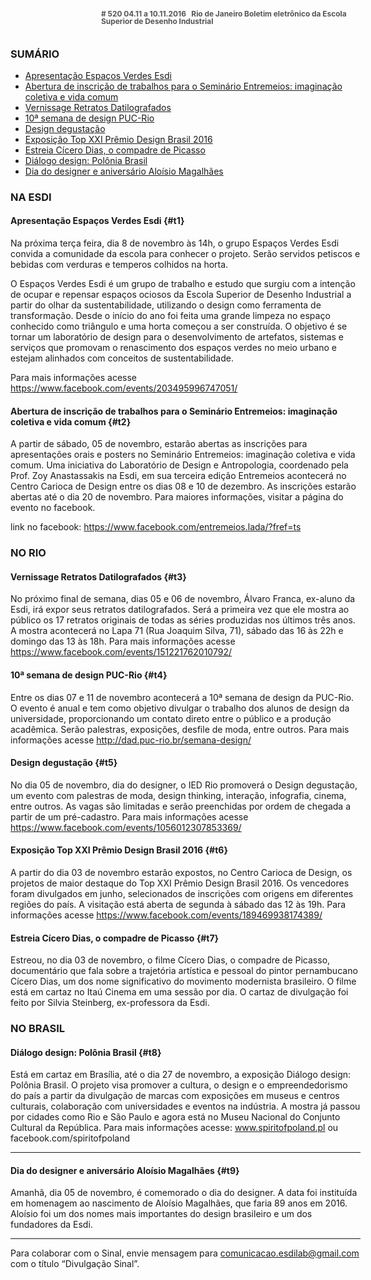 <!--
---
title: sinal 520 Esdi
-->
<div style="  width:40em;max-width: 40em;margin: 0 auto;" markdown=1>

<div style="background:url(img/selo.png) no-repeat;line-height:1em;font-size:0.85em;font-weight:bold;color:#555;padding: 0 0 0 145px;margin:0 0 3em 0;" markdown="1">
# 520
04.11 a 10.11.2016   Rio de Janeiro   
Boletim eletrônico da Escola Superior de Desenho Industrial
</div>


### SUMÁRIO 

  * [Apresentação Espaços Verdes Esdi](#t1)
  * [Abertura de inscrição de trabalhos para o Seminário Entremeios: imaginação coletiva e vida comum](#t2)
  * [Vernissage Retratos Datilografados](#t3)
  * [10ª semana de design PUC-Rio](#t4)
  * [Design degustação](#t5)
  * [Exposição Top XXI Prêmio Design Brasil 2016](#t6)
  * [Estreia Cícero Dias, o compadre de Picasso](#t7)
  * [Diálogo design: Polônia Brasil](#t8) 
  * [Dia do designer e aniversário Aloísio Magalhães](#t9)

### NA ESDI

#### Apresentação Espaços Verdes Esdi {#t1}

Na próxima terça feira, dia 8 de novembro às 14h, o grupo Espaços Verdes Esdi convida a comunidade da escola para conhecer o projeto. Serão servidos petiscos e bebidas com verduras e temperos colhidos na horta. 

O Espaços Verdes Esdi é um grupo de trabalho e estudo que surgiu com a intenção de ocupar e repensar espaços ociosos da Escola Superior de Desenho Industrial a partir do olhar da sustentabilidade, utilizando o design como ferramenta de transformação. Desde o início do ano foi feita uma grande limpeza no espaço conhecido como triângulo e uma horta começou a ser construída.  O objetivo é se tornar um laboratório de design para o desenvolvimento de artefatos, sistemas e serviços que promovam o renascimento dos espaços verdes no meio urbano e estejam alinhados com conceitos de sustentabilidade. 

Para mais informações acesse https://www.facebook.com/events/203495996747051/ 

#### Abertura de inscrição de trabalhos para o Seminário Entremeios: imaginação coletiva e vida comum {#t2}

A partir de sábado, 05 de novembro, estarão abertas as inscrições para apresentações orais e posters no Seminário Entremeios: imaginação coletiva e vida comum. Uma iniciativa do Laboratório de Design e Antropologia, coordenado pela Prof. Zoy Anastassakis na Esdi, em sua terceira edição Entremeios acontecerá no Centro Carioca de Design entre os dias 08 e 10 de dezembro. As inscrições estarão abertas até o dia 20 de novembro. Para maiores informações, visitar a página do evento no facebook. 

link no facebook: https://www.facebook.com/entremeios.lada/?fref=ts


### NO RIO

#### Vernissage Retratos Datilografados {#t3}

No próximo final de semana, dias 05 e 06 de novembro, Álvaro Franca, ex-aluno da Esdi, irá expor seus retratos datilografados. Será a primeira vez que ele mostra ao público os 17 retratos originais de todas as séries produzidas nos últimos três anos. A mostra acontecerá no Lapa 71 (Rua Joaquim Silva, 71), sábado das 16 às 22h e domingo das 13 às 18h. Para mais informações acesse https://www.facebook.com/events/151221762010792/


#### 10ª semana de design PUC-Rio {#t4} 

Entre os dias 07 e 11 de novembro acontecerá a 10ª semana de design da PUC-Rio. O evento é anual e tem como objetivo divulgar o trabalho dos alunos de design da universidade, proporcionando um contato direto entre o público e a produção acadêmica. Serão palestras, exposições, desfile de moda, entre outros. Para mais informações acesse http://dad.puc-rio.br/semana-design/ 


#### Design degustação {#t5} 

No dia 05 de novembro, dia do designer, o IED Rio promoverá o Design degustação, um evento com palestras de moda, design thinking, interação, infografia, cinema, entre outros. As vagas são limitadas e serão preenchidas por ordem de chegada a partir de um pré-cadastro. Para mais informações acesse https://www.facebook.com/events/1056012307853369/ 


#### Exposição Top XXI Prêmio Design Brasil 2016 {#t6}

A partir do dia 03 de novembro estarão expostos, no Centro Carioca de Design, os projetos de maior destaque do Top XXI Prêmio Design Brasil 2016. Os vencedores foram divulgados em junho, selecionados de inscrições com origens em diferentes regiões do país. A visitação está aberta de segunda à sábado das 12 às 19h. Para informações acesse https://www.facebook.com/events/189469938174389/


#### Estreia Cícero Dias, o compadre de Picasso  {#t7} 

Estreou, no dia 03 de novembro, o filme Cícero Dias, o compadre de Picasso, documentário que fala sobre a trajetória artística e pessoal do pintor pernambucano Cícero Dias, um dos nome significativo do movimento modernista brasileiro. O filme está em cartaz no Itaú Cinema em uma sessão por dia. O cartaz de divulgação foi feito por Silvia Steinberg, ex-professora da Esdi. 


### NO BRASIL

#### Diálogo design: Polônia Brasil {#t8}

Está em cartaz em Brasília, até o dia 27 de novembro, a exposição Diálogo design: Polônia Brasil. O projeto visa promover a cultura, o design e o empreendedorismo do país a partir da divulgação de marcas com exposições em museus e centros culturais, colaboração com universidades e eventos na indústria. A mostra já passou por cidades como Rio e São Paulo e agora está no Museu Nacional do Conjunto Cultural da República. Para mais informações acesse: www.spiritofpoland.pl ou facebook.com/spiritofpoland


-------------------------------------


#### Dia do designer e aniversário Aloísio Magalhães {#t9}

Amanhã, dia 05 de novembro, é comemorado o dia do designer. A data foi instituída em homenagem ao nascimento de Aloísio Magalhães, que faria 89 anos em 2016. Aloísio foi um dos nomes mais importantes do design brasileiro e um dos fundadores da Esdi. 


- - - 


Para colaborar com o Sinal, envie mensagem para [comunicacao.esdilab@gmail.com](mailto:comunicacao.esdilab@gmail.com) com o título “Divulgação Sinal”.

</div>

<img src="img/selo.png" style="display:none;opacity:0;width:0;height:0;" />
